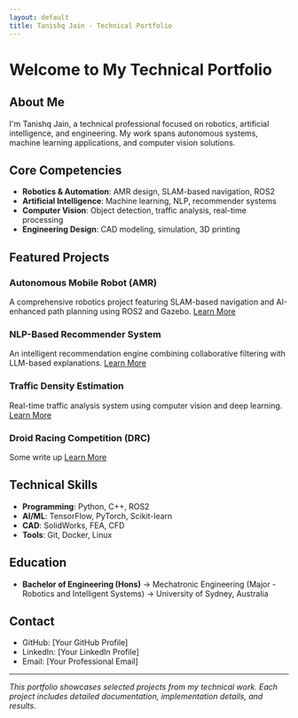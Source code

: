 ```yaml
---
layout: default
title: Tanishq Jain - Technical Portfolio
---
```


# Welcome to My Technical Portfolio

## About Me
I'm Tanishq Jain, a technical professional focused on robotics, artificial intelligence, and engineering. My work spans autonomous systems, machine learning applications, and computer vision solutions.

## Core Competencies
- **Robotics & Automation**: AMR design, SLAM-based navigation, ROS2
- **Artificial Intelligence**: Machine learning, NLP, recommender systems
- **Computer Vision**: Object detection, traffic analysis, real-time processing
- **Engineering Design**: CAD modeling, simulation, 3D printing

## Featured Projects

### Autonomous Mobile Robot (AMR)
A comprehensive robotics project featuring SLAM-based navigation and AI-enhanced path planning using ROS2 and Gazebo.
[Learn More](/projects/robotics/amr-navigation)

### NLP-Based Recommender System
An intelligent recommendation engine combining collaborative filtering with LLM-based explanations.
[Learn More](/projects/ai-ml/recommender-system)

### Traffic Density Estimation
Real-time traffic analysis system using computer vision and deep learning.
[Learn More](/projects/computer-vision/traffic-analysis)

### Droid Racing Competition (DRC)
Some write up
[Learn More](/projects/robotics/drc)

## Technical Skills
- **Programming**: Python, C++, ROS2
- **AI/ML**: TensorFlow, PyTorch, Scikit-learn
- **CAD**: SolidWorks, FEA, CFD
- **Tools**: Git, Docker, Linux

## Education
- **Bachelor of Engineering (Hons)**
-> Mechatronic Engineering (Major - Robotics and Intelligent Systems)
-> University of Sydney, Australia

## Contact
- GitHub: [Your GitHub Profile]
- LinkedIn: [Your LinkedIn Profile]
- Email: [Your Professional Email]

---
*This portfolio showcases selected projects from my technical work. Each project includes detailed documentation, implementation details, and results.*